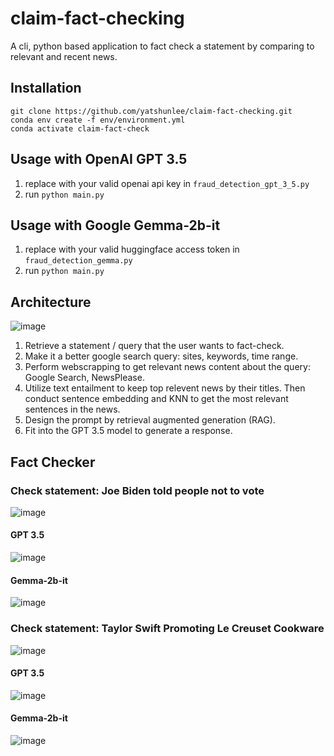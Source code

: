 # claim-fact-checking
A cli, python based application to fact check a statement by comparing to relevant and recent news.
## Installation
```
git clone https://github.com/yatshunlee/claim-fact-checking.git
conda env create -f env/environment.yml
conda activate claim-fact-check
```
## Usage with OpenAI GPT 3.5
1. replace with your valid openai api key in `fraud_detection_gpt_3_5.py`
2. run `python main.py`
## Usage with Google Gemma-2b-it
1. replace with your valid huggingface access token in `fraud_detection_gemma.py`
2. run `python main.py`
## Architecture
![image](https://github.com/yatshunlee/claim-fact-checking/assets/69416199/a530c314-702e-4729-be1a-3159da2e98e1)
1. Retrieve a statement / query that the user wants to fact-check.
2. Make it a better google search query: sites, keywords, time range.
3. Perform webscrapping to get relevant news content about the query: Google Search, NewsPlease.
4. Utilize text entailment to keep top relevent news by their titles. Then conduct sentence embedding and KNN to get the most relevant sentences in the news.
5. Design the prompt by retrieval augmented generation (RAG).
6. Fit into the GPT 3.5 model to generate a response.
## Fact Checker
### Check statement: Joe Biden told people not to vote
![image](https://github.com/yatshunlee/claim-fact-checking/assets/69416199/87ceed02-dafc-4d07-bec7-bb404efc0a3d)
#### GPT 3.5
![image](https://github.com/yatshunlee/claim-fact-checking/assets/69416199/ae35abcf-0955-4743-b743-753ec157887a)
#### Gemma-2b-it
![image](https://github.com/yatshunlee/claim-fact-checking/assets/69416199/cb756a32-0453-4a51-a6b2-c20fc313452e)
### Check statement: Taylor Swift Promoting Le Creuset Cookware
![image](https://github.com/yatshunlee/claim-fact-checking/assets/69416199/b1cd6117-3410-4fd8-8f5a-2af6e04bed98)
#### GPT 3.5
![image](https://github.com/yatshunlee/claim-fact-checking/assets/69416199/78646f09-0061-41ea-84bc-b45eb7bc1aaf)
#### Gemma-2b-it
![image](https://github.com/yatshunlee/claim-fact-checking/assets/69416199/55bf5b27-dc0c-40c4-b683-96b75f051a0b)

